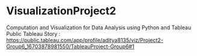 # VisualizationProject2
Computation and Visualization for Data Analysis using Python and Tableau
Public Tableau Story : https://public.tableau.com/app/profile/aditya8135/viz/Project2-Group6_16703878981550/TableauProject-Group6#1
